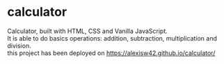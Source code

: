 # calculator
Calculator, built with HTML, CSS and Vanilla JavaScript.<br>
It is able to do basics operations: addition, subtraction, multiplication and division.<br>
this project has been deployed on https://alexisw42.github.io/calculator/
